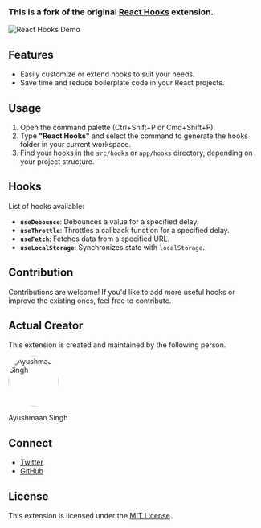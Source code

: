### This is a fork of the original [React Hooks](https://marketplace.visualstudio.com/items?itemName=AyushmaanSingh.react-hooks) extension.

![React Hooks Demo](https://i.ibb.co/wQSfKPk/react-hooks-demo.gif)

## Features

- Easily customize or extend hooks to suit your needs.
- Save time and reduce boilerplate code in your React projects.

## Usage

1. Open the command palette (Ctrl+Shift+P or Cmd+Shift+P).
2. Type **"React Hooks"** and select the command to generate the hooks folder in your current workspace.
3. Find your hooks in the `src/hooks` or `app/hooks` directory, depending on your project structure.

## Hooks

List of hooks available:

- **`useDebounce`**: Debounces a value for a specified delay.
- **`useThrottle`**: Throttles a callback function for a specified delay.
- **`useFetch`**: Fetches data from a specified URL.
- **`useLocalStorage`**: Synchronizes state with `localStorage`.

## Contribution

Contributions are welcome! If you'd like to add more useful hooks or improve the existing ones, feel free to contribute.

## Actual Creator

This extension is created and maintained by the following person.

<img src="https://i.ibb.co/mNcZ84m/Avatar.jpg" alt="Ayushmaan Singh" width="100" height="100" style="border-radius: 50%;">

Ayushmaan Singh

## Connect

- [Twitter](https://twitter.com/ayushmxxn)
- [GitHub](https://github.com/ayushmxxn)

## License

This extension is licensed under the [MIT License](LICENSE).
